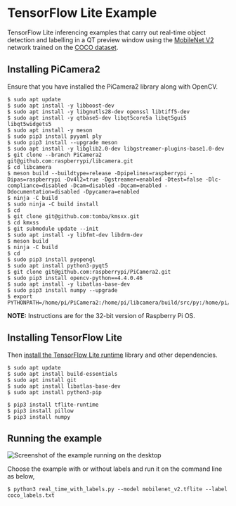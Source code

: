 # TensorFlow Lite Example

TensorFlow Lite inferencing examples that carry out real-time object detection and labelling in a QT preview window using the [MobileNet V2](https://arxiv.org/abs/1801.04381) network trained on the [COCO dataset](https://cocodataset.org/#home).

## Installing PiCamera2

Ensure that you have installed the PiCamera2 library along with OpenCV. 

```
$ sudo apt update
$ sudo apt install -y libboost-dev
$ sudo apt install -y libgnutls28-dev openssl libtiff5-dev
$ sudo apt install -y qtbase5-dev libqt5core5a libqt5gui5 libqt5widgets5
$ sudo apt install -y meson
$ sudo pip3 install pyyaml ply
$ sudo pip3 install --upgrade meson
$ sudo apt install -y libglib2.0-dev libgstreamer-plugins-base1.0-dev
$ git clone --branch PiCamera2 git@github.com:raspberrypi/libcamera.git
$ cd libcamera
$ meson build --buildtype=release -Dpipelines=raspberrypi -Dipas=raspberrypi -Dv4l2=true -Dgstreamer=enabled -Dtest=false -Dlc-compliance=disabled -Dcam=disabled -Dqcam=enabled -Ddocumentation=disabled -Dpycamera=enabled
$ ninja -C build 
$ sudo ninja -C build install
$ cd
$ git clone git@github.com:tomba/kmsxx.git
$ cd kmxss
$ git submodule update --init
$ sudo apt install -y libfmt-dev libdrm-dev
$ meson build
$ ninja -C build
$ cd
$ sudo pip3 install pyopengl
$ sudo apt install python3-pyqt5
$ git clone git@github.com:raspberrypi/PiCamera2.git
$ sudo pip3 install opencv-python==4.4.0.46
$ sudo apt install -y libatlas-base-dev
$ sudo pip3 install numpy --upgrade
$ export PYTHONPATH=/home/pi/PiCamera2:/home/pi/libcamera/build/src/py:/home/pi/kmsxx/build/py
```

**NOTE:** Instructions are for the 32-bit version of Raspberry Pi OS.

## Installing TensorFlow Lite

Then [install the TensorFlow Lite runtime](https://www.tensorflow.org/lite/guide/python) library and other dependencies.

```
$ sudo apt update
$ sudo apt install build-essentials
$ sudo apt install git
$ sudo apt install libatlas-base-dev
$ sudo apt install python3-pip

$ pip3 install tflite-runtime
$ pip3 install pillow
$ pip3 install numpy
```

## Running the example

![Screenshot of the example running on the desktop](images/screenshot.png)

Choose the example with or without labels and run it on the command line as below,

```
$ python3 real_time_with_labels.py --model mobilenet_v2.tflite --label coco_labels.txt
```